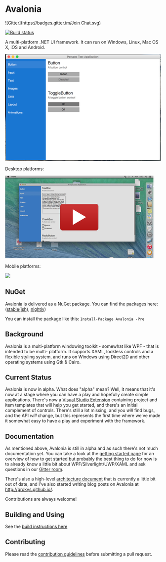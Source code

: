 # Avalonia
[![Gitter](https://badges.gitter.im/Join Chat.svg)](https://gitter.im/AvaloniaUI/Avalonia?utm_campaign=pr-badge&utm_content=badge&utm_medium=badge&utm_source=badge)

[![Build status](https://ci.appveyor.com/api/projects/status/hubk3k0w9idyibfg/branch/master?svg=true)](https://ci.appveyor.com/project/Avalonia/Avalonia/branch/master)

A multi-platform .NET UI framework. It can run on Windows, Linux, Mac OS X, iOS and Android.

![](docs/images/screen.png)

Desktop platforms:

<a href='https://www.youtube.com/watch?t=28&v=c_AB_XSILp0' target='_blank'>![](docs/images/avalonia-video.png)<a/>

Mobile platforms:

<a href='https://www.youtube.com/watch?v=NJ9-hnmUbBM' target='_blank'>![](https://i.ytimg.com/vi/NJ9-hnmUbBM/hqdefault.jpg)<a/>

## NuGet

Avalonia is delivered as a NuGet package.
You can find the packages here: ([stable(ish)](https://www.nuget.org/packages/Avalonia/), [nightly](https://github.com/AvaloniaUI/Avalonia/wiki/Using-nightly-build-feed))

You can install the package like this:
`Install-Package Avalonia -Pre`

## Background

Avalonia is a multi-platform windowing toolkit - somewhat like WPF - that is intended to be multi-
platform. It supports XAML, lookless controls and a flexible styling system, and runs on Windows
using Direct2D and other operating systems using Gtk & Cairo.

## Current Status

Avalonia is now in alpha. What does "alpha" mean? Well, it means that it's now at a stage where you
can have a play and hopefully create simple applications. There's now a [Visual
Studio Extension](https://visualstudiogallery.msdn.microsoft.com/a4542e8a-b56c-4295-8df1-7e220178b873)
containing project and item templates that will help you get started, and
there's an initial complement of controls. There's still a lot missing, and you
*will* find bugs, and the API *will* change, but this represents the first time
where we've made it somewhat easy to have a play and experiment with the
framework.

## Documentation

As mentioned above, Avalonia is still in alpha and as such there's not much documentation yet. You can
take a look at the [getting started page](docs/tutorial/gettingstarted.md) for an
overview of how to get started but probably the best thing to do for now is to already know a little bit
about WPF/Silverlight/UWP/XAML and ask questions in our [Gitter room](https://gitter.im/Avalonia/Avalonia).

There's also a high-level [architecture document](docs/spec/architecture.md) that is currently a little bit
out of date, and I've also started writing blog posts on Avalonia at http://grokys.github.io/.

Contributions are always welcome!

## Building and Using

See the [build instructions here](docs/guidelines/build.md)

## Contributing ##

Please read the [contribution guidelines](docs/guidelines/contributing.md) before submitting a pull request.
